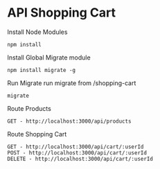 # API Shopping Cart

Install Node Modules

```
npm install 
```

Install Global Migrate module

```
npm install migrate -g
```

Run Migrate
run migrate from /shopping-cart
```
migrate
```


Route Products

```
GET - http://localhost:3000/api/products
```

Route Shopping Cart

```
GET - http://localhost:3000/api/cart/:userId
POST - http://localhost:3000/api/cart/:userId
DELETE - http://localhost:3000/api/cart/:userId
```
